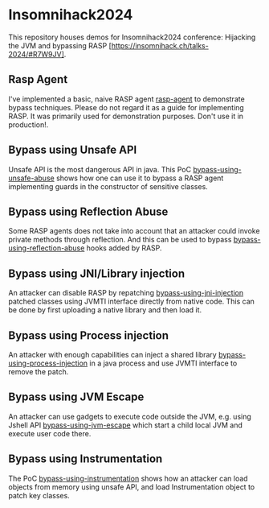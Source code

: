# Insomnihack2024

This repository houses demos for Insomnihack2024 conference: Hijacking the JVM and bypassing RASP [https://insomnihack.ch/talks-2024/#R7W9JV].  

## Rasp Agent
I've implemented a basic, naive RASP agent [rasp-agent](rasp-agent) to demonstrate bypass techniques. 
Please do not regard it as a guide for implementing RASP. It was primarily used for demonstration purposes. 
Don't use it in production!.

## Bypass using Unsafe API 

Unsafe API is the most dangerous API in java. 
This PoC [bypass-using-unsafe-abuse](bypass-using-unsafe-abuse) shows how one can use it to bypass a RASP agent implementing guards in the constructor of sensitive classes.

## Bypass using Reflection Abuse

Some RASP agents does not take into account that an attacker could invoke private methods through reflection. And this can be used 
to bypass [bypass-using-reflection-abuse](bypass-using-reflection-abuse) hooks added by RASP. 

## Bypass using JNI/Library injection

An attacker can disable RASP by repatching [bypass-using-jni-injection](bypass-using-jni-injection) patched classes using JVMTI interface directly from native code. This can be done 
by first uploading a native library and then load it. 

## Bypass using Process injection

An attacker with enough capabilities can inject a shared library [bypass-using-process-injection](bypass-using-process-injection) in a java process and use JVMTI interface to remove the patch.

## Bypass using JVM Escape

An attacker can use gadgets to execute code outside the JVM, e.g. using Jshell API [bypass-using-jvm-escape](bypass-using-jvm-escape) which start a child local JVM and execute user code there. 

## Bypass using Instrumentation

The PoC [bypass-using-instrumentation](bypass-using-instrumentation) shows how an attacker can load objects from memory using unsafe API, and load Instrumentation object to patch key classes.




